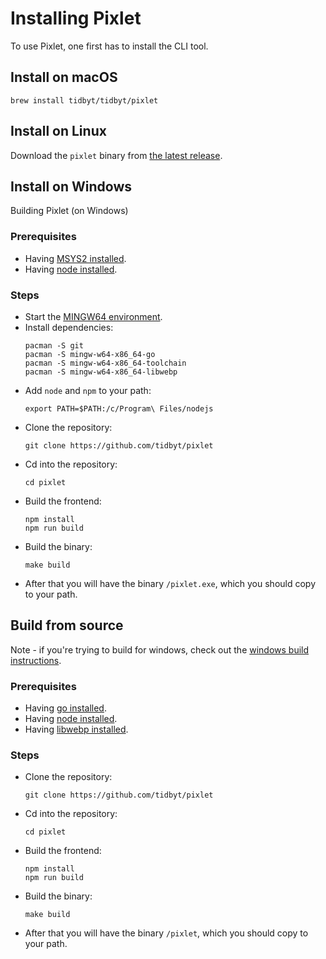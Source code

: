 # Installing Pixlet
To use Pixlet, one first has to install the CLI tool.

## Install on macOS

```
brew install tidbyt/tidbyt/pixlet
```

## Install on Linux

Download the `pixlet` binary from [the latest release][1].

## Install on Windows
Building Pixlet (on Windows)

### Prerequisites

- Having [MSYS2 installed].
- Having [node installed].

### Steps
- Start the [MINGW64 environment].
- Install dependencies:
	```console
	pacman -S git
	pacman -S mingw-w64-x86_64-go
	pacman -S mingw-w64-x86_64-toolchain
	pacman -S mingw-w64-x86_64-libwebp
	```
- Add `node` and `npm` to your path:
	```console
	export PATH=$PATH:/c/Program\ Files/nodejs
	```
- Clone the repository:
	```console
	git clone https://github.com/tidbyt/pixlet
	```
- Cd into the repository:
	```console
	cd pixlet
	```
- Build the frontend:
	```console
	npm install
	npm run build
	```
- Build the binary:
	```console
	make build
	```
- After that you will have the binary `/pixlet.exe`, which you should copy to your path.

[node installed]: https://nodejs.org/en/download/
[MSYS2 installed]: https://www.msys2.org/#installation
[MINGW64 environment]: https://www.msys2.org/docs/environments/

## Build from source
Note - if you're trying to build for windows, check out the [windows build instructions](#install-on-windows).

### Prerequisites

- Having [go installed].
- Having [node installed].
- Having [libwebp installed].

### Steps
- Clone the repository:
	```console
	git clone https://github.com/tidbyt/pixlet
	```
- Cd into the repository:
	```console
	cd pixlet
	```
- Build the frontend:
	```console
	npm install
	npm run build
	```
- Build the binary:
	```console
	make build
	```
- After that you will have the binary `/pixlet`, which you should copy to your path.

[go installed]: https://golang.org/dl/
[node installed]: https://nodejs.org/en/download/
[libwebp installed]: https://developers.google.com/speed/webp/download

[1]: https://github.com/tidbyt/pixlet/releases/latest